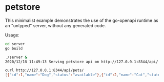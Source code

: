# petstore

This minimalist example demonstrates the use of the go-openapi runtime
as an "untyped" server, without any generated code.

Usage:

```bash
cd server
go build

./server &
2020/12/18 11:49:13 Serving petstore api on http://127.0.0.1:8344/api/

curl http://127.0.0.1:8344/api/pets/
[{"id":1,"name":"Dog","status":"available"},{"id":2,"name":"Cat","status":"pending"}]
```
